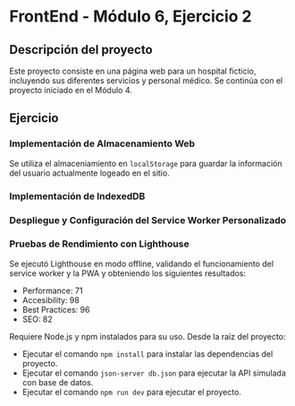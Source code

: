 # FrontEnd - Módulo 6, Ejercicio 2

## Descripción del proyecto

Este proyecto consiste en una página web para un hospital ficticio, incluyendo sus diferentes servicios y personal médico.
Se continúa con el proyecto iniciado en el Módulo 4.

## Ejercicio

### Implementación de Almacenamiento Web

Se utiliza el almaceniamiento en `localStorage` para guardar la información del usuario actualmente logeado en el sitio.

### Implementación de IndexedDB


### Despliegue y Configuración del Service Worker Personalizado



### Pruebas de Rendimiento con Lighthouse



Se ejecutó Lighthouse en modo offline, validando el funcionamiento del service worker y la PWA y obteniendo los siguientes resultados:
- Performance: 71
- Accesibility: 98
- Best Practices: 96
- SEO: 82

Requiere Node.js y npm instalados para su uso.
Desde la raíz del proyecto:
- Ejecutar el comando `npm install` para instalar las dependencias del proyecto.
- Ejecutar el comando `json-server db.json` para ejecutar la API simulada con base de datos.
- Ejecutar el comando `npm run dev` para ejecutar el proyecto.